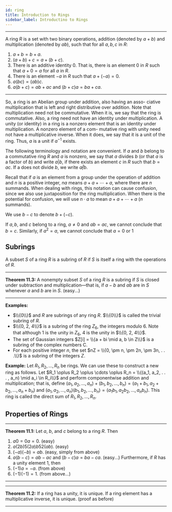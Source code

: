 ```yaml
---
id: ring
title: Introduction to Rings 
sidebar_label: Introductino to Rings
---
```


---

A ring $R$ is a set with two binary operations, addition (denoted by $a + b$) and multiplication (denoted by $ab$), such that for all $a, b, c$ in $R$:

1. $a + b = b + a$. 
2. $(a + b) + c = a + (b + c)$.
3. There is an additive identity $0$. That is, there is an element $0$ in $R$ such that $a + 0 = a$ for all $a$ in $R$.
4. There is an element $-a$ in $R$ such that $a + (-a) = 0$.
5. $a(bc) = (ab)c$.
6. $a(b + c) = ab + ac \text{ and } (b + c) a = ba + ca$.

---

So, a ring is an Abelian group under addition, also having an asso-
ciative multiplication that is left and right distributive over addition.
Note that multiplication need not be commutative. When it is, we say
that the ring is commutative. Also, a ring need not have an identity under multiplication. A unity (or identity) in a ring is a nonzero element
that is an identity under multiplication. A nonzero element of a com-
mutative ring with unity need not have a multiplicative inverse. When it
does, we say that it is a unit of the ring. Thus, $a$ is a unit if $a^{-1}$ exists.

The following terminology and notation are convenient. If $a$ and $b$ belong to a commutative ring $R$ and $a$ is nonzero, we say that $a$ divides $b$ (or that $a$ is a factor of $b$) and write $a | b$, if there exists an element $c$ in $R$ such that $b = ac$. If a does not divide $b$, we write $a \not | b$.

Recall that if $a$ is an element from a group under the operation of
addition and $n$ is a positive integer, $na$ means $a + a + \cdots + a$, where
there are $n$ summands. When dealing with rings, this notation can cause
confusion, since we also use juxtaposition for the ring multiplication. When there is the potential for confusion, we will use $n \cdot a$ to mean $a + a + \cdots + a$ ($n$ summands).

We use $b - c$ to denote $b + (-c)$.

If $a, b$, and $c$ belong to a ring, $a \neq 0$ and $ab = ac$, we cannot
conclude that $b = c$. Similarly, if $a^2 = a$, we cannot conclude that $a = 0 \text{ or } 1$

## Subrings

A subset $S$ of a ring $R$ is a subring of $R$ if $S$ is itself a ring with the operations of $R$.

---

**Theorem 11.3:** A nonempty subset $S$ of a ring $R$ is a subring if $S$ is closed under subtraction and multiplication—that is, if $a - b$ and $ab$ are in $S$ whenever $a$ and $b$ are in $S$. (easy...)

---

**Examples:** 

* $\\{0\\}$ and $R$ are subrings of any ring $R$. $\\{0\\}$ is called the trivial subring of $R$.
* $\\{0, 2, 4\\}$ is a subring of the ring $Z_6$, the integers modulo 6. Note that although 1 is the unity in $Z_6$, 4 is the unity in $\\{0, 2, 4\\}$. 
* The set of Gaussian integers $Z[i] = \\{a + bi \mid a, b \in Z\\}$ is a subring of the complex numbers C.
* For each positive integer $n$, the set $nZ = \\{0, \pm n, \pm 2n, \pm 3n, . . .\\}$ is a subring of the integers $Z$.






**Example:** Let $R_1, R_2, . . . , R_n$ be rings. We can use these to construct a new ring as follows. Let
$R_1 \oplus R_2 \oplus \cdots \oplus R_n = \\{(a_1, a_2, . . . , a_n) \mid a_i \in R_i\\}$ and perform componentwise addition and multiplication; that is, define $(a_1, a_2, . . . , a_n) + (b_1, b_2 , . . . , b_n) = (a_1 + b_1, a_2 + b_2, . . . , a_n + b_n)$ 
and
$(a_1, a_2, . . . , a_n)(b_1, b_2, . . . , b_n) = (a_1b_1, a_2b_2, . . . , a_nb_n)$.
This ring is called the direct sum of $R_1, R_2, . . . , R_n$.

## Properties of Rings

---

**Theorem 11.1:** Let $a$, $b$, and $c$ belong to a ring $R$. Then
1. $a0 = 0a = 0$. (easy)
2. $a(2b) 5 (2a)b 5 2(ab)$. (easy)
3. $(-a)(-b) = ab.$ (easy, simply from above)
4. $a(b - c) = ab - ac$ and $(b - c)a = ba - ca$. (easy...)
Furthermore, if $R$ has a unity element 1, then
5. $(-1)a = -a$. (from above)
6. $(-1)(-1) = 1$. (from above...)

---

---

**Theorem 11.2:** If a ring has a unity, it is unique. If a ring element has a multiplicative inverse, it is unique. (proof as before)

---





